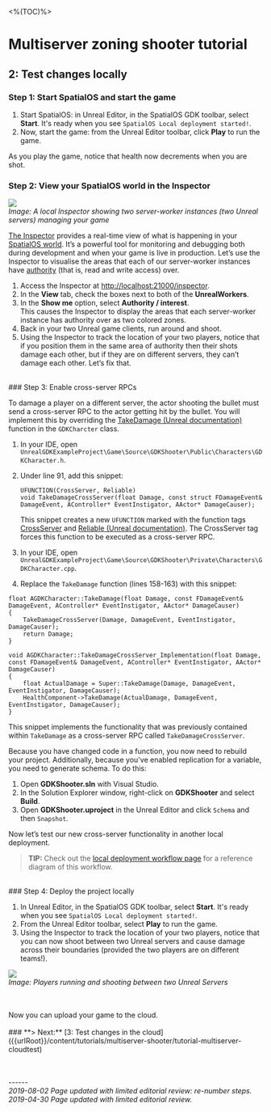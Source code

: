 <%(TOC)%>
# Multiserver zoning shooter tutorial
## 2: Test changes locally
### Step 1: Start SpatialOS and start the game
1. Start SpatialOS: in Unreal Editor, in the SpatialOS GDK toolbar, select **Start**. It's ready when you see `SpatialOS Local deployment started!`.
1. Now, start the game: from the Unreal Editor toolbar, click **Play** to run the game.

As you play the game, notice that health now decrements when you are shot.

### Step 2: View your SpatialOS world in the Inspector

![]({{assetRoot}}assets/tutorial/lb-inspector-two-workers.png)<br/>
_Image: A local Inspector showing two server-worker instances (two Unreal servers) managing your game_<br/>

[The Inspector]({{urlRoot}}/content/glossary#inspector) provides a real-time view of what is happening in your [SpatialOS world]({{urlRoot}}/content/glossary#game-world). It’s a powerful tool for monitoring and debugging both during development and when your game is live in production. Let’s use the Inspector to visualise the areas that each of our server-worker instances have [authority]({{urlRoot}}/content/glossary#authority) (that is, read and write access) over.

1. Access the Inspector at [http://localhost:21000/inspector](http://localhost:21000/inspector).
1. In the **View** tab, check the boxes next to both of the **UnrealWorkers**.
1. In the **Show me** option, select **Authority / interest**.<br>
    This causes the Inspector to display the areas that each server-worker instance has authority over as two colored zones.
1. Back in your two Unreal game clients, run around and shoot.
1. Using the Inspector to track the location of your two players, notice that if you position them in the same area of authority then their shots damage each other, but if they are on different servers, they can’t damage each other. Let’s fix that.

<br/>
### Step 3: Enable cross-server RPCs

To damage a player on a different server, the actor shooting the bullet must send a cross-server RPC to the actor getting hit by the bullet. You will implement this by overriding the [TakeDamage (Unreal documentation)](https://api.unrealengine.com/INT/API/Runtime/Engine/GameFramework/APawn/TakeDamage/index.html) function in the `GDKCharcter` class.

1. In your IDE, open `UnrealGDKExampleProject\Game\Source\GDKShooter\Public\Characters\GDKCharacter.h`.
1. Under line 91, add this snippet:

    ```
    UFUNCTION(CrossServer, Reliable)
    void TakeDamageCrossServer(float Damage, const struct FDamageEvent& DamageEvent, AController* EventInstigator, AActor* DamageCauser);
    ```

    This snippet creates a new `UFUNCTION` marked with the function tags [CrossServer]({{urlRoot}}/content/cross-server-rpcs) and [Reliable (Unreal documentation)](https://wiki.unrealengine.com/Replication#Reliable_vs_Unreliable_Function_Call_Replication). The CrossServer tag forces this function to be executed as a cross-server RPC.

1. In your IDE, open `UnrealGDKExampleProject\Game\Source\GDKShooter\Private\Characters\GDKCharacter.cpp`.
1. Replace the `TakeDamage` function (lines 158-163) with this snippet:

```
float AGDKCharacter::TakeDamage(float Damage, const FDamageEvent& DamageEvent, AController* EventInstigator, AActor* DamageCauser)
{
	TakeDamageCrossServer(Damage, DamageEvent, EventInstigator, DamageCauser);
	return Damage;
}

void AGDKCharacter::TakeDamageCrossServer_Implementation(float Damage, const FDamageEvent& DamageEvent, AController* EventInstigator, AActor* DamageCauser)
{
	float ActualDamage = Super::TakeDamage(Damage, DamageEvent, EventInstigator, DamageCauser);
	HealthComponent->TakeDamage(ActualDamage, DamageEvent, EventInstigator, DamageCauser);
}
```

This snippet implements the functionality that was previously contained within `TakeDamage` as a cross-server RPC called `TakeDamageCrossServer`.

Because you have changed code in a function, you now need to rebuild your project. Additionally, because you've enabled replication for a variable, you need to generate schema. To do this:

1. Open **GDKShooter.sln** with Visual Studio.
1. In the Solution Explorer window, right-click on **GDKShooter** and select **Build**.
1. Open **GDKShooter.uproject** in the Unreal Editor and click `Schema` and then `Snapshot`.

Now let’s test our new cross-server functionality in another local deployment.

> **TIP:** Check out the [local deployment workflow page]({{urlRoot}}/content/local-deployment-workflow) for a reference diagram of this workflow.

<br/>
### Step 4: Deploy the project locally

1. In Unreal Editor, in the SpatialOS GDK toolbar, select **Start**. It's ready when you see `SpatialOS Local deployment started!`.
1. From the Unreal Editor toolbar, select **Play** to run the game.
1. Using the Inspector to track the location of your two players, notice that you can now shoot between two Unreal servers and cause damage across their boundaries (provided the two players are on different teams!).

![]({{assetRoot}}assets/tutorial/cross-server-shooting.gif)<br/>
_Image: Players running and shooting between two Unreal Servers_

</br>
</br>
Now you can upload your game to the cloud.
</br>
</br>
### **> Next:** [3: Test changes in the cloud]({{urlRoot}}/content/tutorials/multiserver-shooter/tutorial-multiserver-cloudtest)
<br/>
<br/>


<br/>------<br/>
_2019-08-02 Page updated with limited editorial review: re-number steps._</br>
_2019-04-30 Page updated with limited editorial review._
